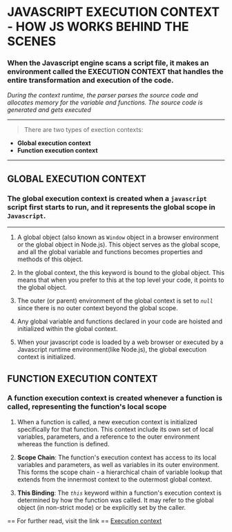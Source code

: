 # JAVASCRIPT EXECUTION CONTEXT - HOW JS WORKS BEHIND THE SCENES

### When the Javascript engine scans a script file, it makes an environment called the **EXECUTION CONTEXT** that handles the entire transformation and execution of the code.

_During the context runtime, the parser parses the source code and allocates memory for the variable and functions. The source code is generated and gets executed_

---

> There are two types of exection contexts:

- **Global execution context**
- **Function execution context**

---

## GLOBAL EXECUTION CONTEXT

### The global execution context is created when a `javascript` script first starts to run, and it represents the global scope in `Javascript`.

---

1. A global object (also known as `Window` object in a browser environment or the global object in Node.js).
   This object serves as the global scope, and all the global variable and functions becomes properties and
   methods of this object.

2. In the global context, the this keyword is bound to the global object. This means that when you prefer to this at the top level your code, it points to the global object.

3. The outer (or parent) environment of the global context is set to _`null`_ since there is no outer context beyond the global scope.

4. Any global variable and functions declared in your code are hoisted and initialized within the global context.

5. When your javascript code is loaded by a web browser or executed by a Javascript runtime environment(like Node.js), the global execution context is initialized.

## FUNCTION EXECUTION CONTEXT

### A function execution context is created whenever a function is called, representing the function's local scope

1. When a function is called, a new execution context is initialized specifically for that function. This context include its own set of local variables, parameters, and a reference to the outer environment whereas the function is defined.

2. **Scope Chain**: The function's execution context has access to its local variables and parameters, as well as variables in its outer environment. This forms the scope chain - a hierarchical chain of variable lookup that extends from the innermost context to the outermost global context.

3. **This Binding**: The _`this`_ keyword within a function's execution context is determined by how the function was called. It may refer to the global object (in non-strict mode) or be explicitly set by the caller.

== For further read, visit the link ==
[Execution context](https://www.freecodecamp.org/news/how-javascript-works-behind-the-scene-javascript-execution-context/)
